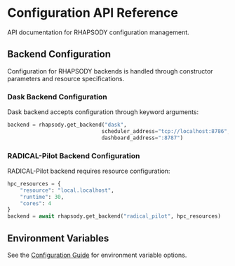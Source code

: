# Configuration API Reference

API documentation for RHAPSODY configuration management.

## Backend Configuration

Configuration for RHAPSODY backends is handled through constructor parameters and resource specifications.

### Dask Backend Configuration

Dask backend accepts configuration through keyword arguments:

```python
backend = rhapsody.get_backend("dask",
                              scheduler_address="tcp://localhost:8786",
                              dashboard_address=":8787")
```

### RADICAL-Pilot Backend Configuration

RADICAL-Pilot backend requires resource configuration:

```python
hpc_resources = {
    "resource": "local.localhost",
    "runtime": 30,
    "cores": 4
}
backend = await rhapsody.get_backend("radical_pilot", hpc_resources)
```

## Environment Variables

See the [Configuration Guide](../getting-started/configuration.md) for environment variable options.

